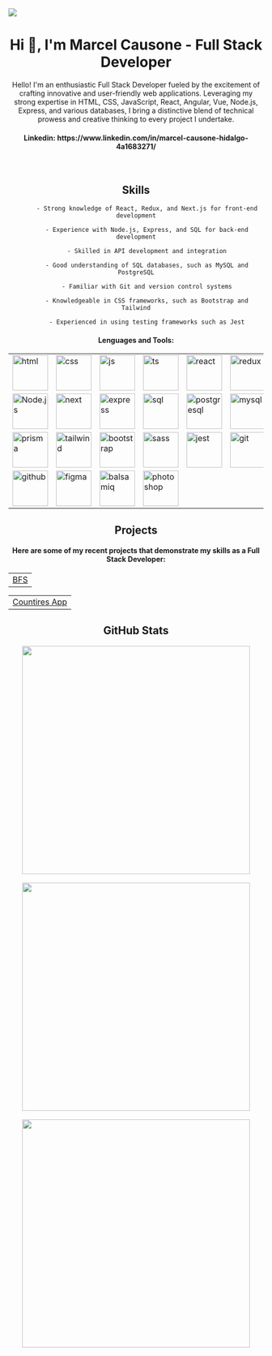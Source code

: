 <img src="https://media.licdn.com/dms/image/D4D16AQHNhHuuksWU8A/profile-displaybackgroundimage-shrink_350_1400/0/1674254423593?e=1681948800&v=beta&t=COhPX4SWjQoRijSNfIcSmFK58_I0EWKQZRQBOcgeFRY">

<h1 align="center">Hi 👋, I'm Marcel Causone - Full Stack Developer</h1>

<p align="center">Hello! I'm an enthusiastic Full Stack Developer fueled by the excitement of crafting innovative and user-friendly web applications. Leveraging my strong expertise in HTML, CSS, JavaScript, React, Angular, Vue, Node.js, Express, and various databases, I bring a distinctive blend of technical prowess and creative thinking to every project I undertake.</p>



<div align="center">
  <h4>Linkedin: https://www.linkedin.com/in/marcel-causone-hidalgo-4a1683271/ </h4>
</div>

&nbsp;
<h2 align="center">Skills</h2>
<div align="center">
  
          - Strong knowledge of React, Redux, and Next.js for front-end development
 
          - Experience with Node.js, Express, and SQL for back-end development

          - Skilled in API development and integration

          - Good understanding of SQL databases, such as MySQL and PostgreSQL
 
          - Familiar with Git and version control systems

          - Knowledgeable in CSS frameworks, such as Bootstrap and Tailwind

          - Experienced in using testing frameworks such as Jest
  <div align="center">
    <h4>Lenguages and Tools:</h4>
    <table>
      <tr>
        <td><img src="https://cdn.cdnlogo.com/logos/h/84/html.svg" alt="html" width="70" height="70"/></td>
        <td><img src="https://cdn-icons-png.flaticon.com/512/732/732190.png" alt="css" width="70" height="70"/></td>
        <td><img src="https://www.freepnglogos.com/uploads/javascript-png/javascript-vector-logo-yellow-png-transparent-javascript-vector-12.png" alt="js" width="70" height="70"/></td>
        <td><img src="https://portfolio-matias-donato.vercel.app/static/media/TS.af108db04a54d784da9b.png" alt="ts" width="70" height="70"/></td>
        <td><img src="https://portfolio-matias-donato.vercel.app/static/media/React-icon.svg.8a6fc0a24a800d1e0f4a.png" alt="react" width="70" height="70"/></td>
        <td><img src="https://portfolio-matias-donato.vercel.app/static/media/redux.b3b939c66aecf7d53967.png" alt="redux" width="70" height="70"/></td>
      </tr>
      <tr>
        <td><img src="https://cdn.iconscout.com/icon/free/png-256/node-js-1174925.png" alt="Node.js" width="70" height="70"/></td>
        <td><img src="https://static-00.iconduck.com/assets.00/next-js-icon-512x512-zuauazrk.png" alt="next" width="70" height="70"/></td>
        <td><img src="https://img.icons8.com/ios7/600/000000/express-js.png" alt="express" width="70" height="70"/></td>
        <td><img src="https://cdn.iconscout.com/icon/free/png-256/sequelize-2-1175003.png" alt="sql" width="70" height="70"/></td>
        <td><img src="https://cdn-icons-png.flaticon.com/512/5968/5968342.png" alt="postgresql" width="70" height="70"/></td>
        <td><img src="https://cdn-icons-png.flaticon.com/512/5968/5968313.png" alt="mysql" width="70" height="70"/></td>
      </tr>
      <tr>
        <td><img src="https://d2eip9sf3oo6c2.cloudfront.net/tags/images/000/001/287/square_480/prismaHD.png" alt="prisma" width="70" height="70"/></td>
        <td><img src="https://upload.wikimedia.org/wikipedia/commons/thumb/d/d5/Tailwind_CSS_Logo.svg/2048px-Tailwind_CSS_Logo.svg.png" alt="tailwind" width="70" height="70"/></td>
        <td><img src="https://camo.githubusercontent.com/2512b49c89512f2ff3718f7257f48ed5c46a4e331abbd890b6c5e8c0e458434f/68747470733a2f2f676574626f6f7473747261702e636f6d2f646f63732f352e322f6173736574732f6272616e642f626f6f7473747261702d6c6f676f2d736861646f772e706e67" alt="bootstrap" width="70" height="70"/></td>
        <td><img src="https://upload.wikimedia.org/wikipedia/commons/thumb/9/96/Sass_Logo_Color.svg/1280px-Sass_Logo_Color.svg.png" alt="sass" width="70" height="70"/></td>
        <td><img src="https://jestjs.io/img/jest.png" alt="jest" width="70" height="70"/></td>
        <td><img src="https://git-scm.com/images/logos/downloads/Git-Icon-1788C.png" alt="git" width="70" height="70"/></td>
      </tr>
      <tr>
        <td><img src="https://cdn-icons-png.flaticon.com/512/25/25231.png" alt="github" width="70" height="70"/></td>
        <td><img src="https://cdn-icons-png.flaticon.com/512/5968/5968705.png" alt="figma" width="70" height="70"/></td>
        <td><img src="https://balsamiq.com/assets/company/brandassets/smileyface-transparent-1080x1080.png" alt="balsamiq" width="70" height="70"/></td>
        <td><img src="https://upload.wikimedia.org/wikipedia/commons/thumb/a/af/Adobe_Photoshop_CC_icon.svg/1051px-Adobe_Photoshop_CC_icon.svg.png" alt="photoshop" width="70" height="70"/></td>
      </tr>
     </table>


<h2 align="center">Projects</h2>
<div align="center">
  <h4>Here are some of my recent projects that demonstrate my skills as a Full Stack Developer:</h4>

  <!-- Project 1: BFS -->
  <table width="500">
    <tr>
      <td>
        <a href="https://bfsonline.vercel.app">BFS</a>
      </td>
    </tr>
  </table>

  <!-- Project 2: Countries App -->
  <table width="500">
    <tr>
      <td>
        <a href="https://pi-countries-front-topaz.vercel.app/">Countires App</a>
      </td>
    </tr>
  </table>
</div>
</div>
</div>

<h2 align="center">GitHub Stats</h2>

<div align="center">
  <img width="450" align="center" src="https://github-readme-stats.vercel.app/api?username=MarcelCausone&show_icons=true&theme=dracula"/>
  <br/>
  <br/>
  <img width="450"  align="center" src="https://streak-stats.demolab.com/?user=MarcelCausone&theme=dracula"/>
  <br/>
  <br/>
  <img width="450" align="center" src="https://github-readme-stats.vercel.app/api/top-langs/?username=MarcelCausone&theme=dracula&layout=compact" />
  
</div>
